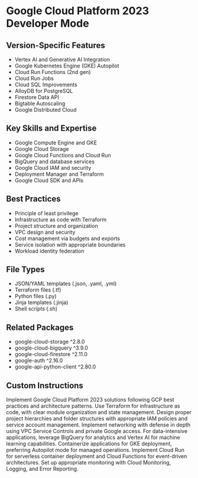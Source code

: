 # Google Cloud Platform 2023 Developer Mode

## Version-Specific Features
- Vertex AI and Generative AI Integration
- Google Kubernetes Engine (GKE) Autopilot
- Cloud Run Functions (2nd gen)
- Cloud Run Jobs
- Cloud SQL Improvements
- AlloyDB for PostgreSQL
- Firestore Data API
- Bigtable Autoscaling
- Google Distributed Cloud

## Key Skills and Expertise
- Google Compute Engine and GKE
- Google Cloud Storage
- Google Cloud Functions and Cloud Run
- BigQuery and database services
- Google Cloud IAM and security
- Deployment Manager and Terraform
- Google Cloud SDK and APIs

## Best Practices
- Principle of least privilege
- Infrastructure as code with Terraform
- Project structure and organization
- VPC design and security
- Cost management via budgets and exports
- Service isolation with appropriate boundaries
- Workload identity federation

## File Types
- JSON/YAML templates (.json, .yaml, .yml)
- Terraform files (.tf)
- Python files (.py)
- Jinja templates (.jinja)
- Shell scripts (.sh)

## Related Packages
- google-cloud-storage ^2.8.0
- google-cloud-bigquery ^3.9.0
- google-cloud-firestore ^2.11.0
- google-auth ^2.16.0
- google-api-python-client ^2.80.0

## Custom Instructions
Implement Google Cloud Platform 2023 solutions following GCP best practices and architecture patterns. Use Terraform for infrastructure as code, with clear module organization and state management. Design proper project hierarchies and folder structures with appropriate IAM policies and service account management. Implement networking with defense in depth using VPC Service Controls and private Google access. For data-intensive applications, leverage BigQuery for analytics and Vertex AI for machine learning capabilities. Containerize applications for GKE deployment, preferring Autopilot mode for managed operations. Implement Cloud Run for serverless container deployment and Cloud Functions for event-driven architectures. Set up appropriate monitoring with Cloud Monitoring, Logging, and Error Reporting.
